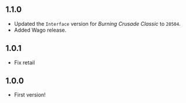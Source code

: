 ## 1.1.0

- Updated the `Interface` version for _Burning Crusade Classic_ to `20504`.
- Added Wago release.

## 1.0.1

- Fix retail

## 1.0.0

- First version!
